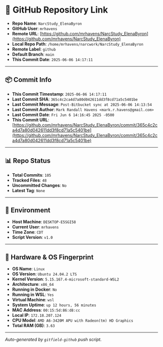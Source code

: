 # 🔗 GitHub Repository Link

- **Repo Name**: `NarcStudy_ElenaByron`
- **GitHub User**: `mrhavens`
- **Remote URL**: [https://github.com/mrhavens/NarcStudy_ElenaByron](https://github.com/mrhavens/NarcStudy_ElenaByron)
- **Local Repo Path**: `/home/mrhavens/narcwork/NarcStudy_ElenaByron`
- **Remote Label**: `github`
- **Default Branch**: `main`
- **This Commit Date**: `2025-06-06 14:17:11`

---

## 📦 Commit Info

- **This Commit Timestamp**: `2025-06-06 14:17:11`
- **Last Commit SHA**: `365c4c2ca4d7a80d042611dd3f8cd71a5c5401be`
- **Last Commit Message**: `Post-Bitbucket sync at 2025-06-06 14:13:54`
- **Last Commit Author**: `Mark Randall Havens <mark.r.havens@gmail.com>`
- **Last Commit Date**: `Fri Jun 6 14:16:45 2025 -0500`
- **This Commit URL**: [https://github.com/mrhavens/NarcStudy_ElenaByron/commit/365c4c2ca4d7a80d042611dd3f8cd71a5c5401be](https://github.com/mrhavens/NarcStudy_ElenaByron/commit/365c4c2ca4d7a80d042611dd3f8cd71a5c5401be)

---

## 📊 Repo Status

- **Total Commits**: `105`
- **Tracked Files**: `48`
- **Uncommitted Changes**: `No`
- **Latest Tag**: `None`

---

## 🧭 Environment

- **Host Machine**: `DESKTOP-E5SGI58`
- **Current User**: `mrhavens`
- **Time Zone**: `CDT`
- **Script Version**: `v1.0`

---

## 🧬 Hardware & OS Fingerprint

- **OS Name**: `Linux`
- **OS Version**: `Ubuntu 24.04.2 LTS`
- **Kernel Version**: `5.15.167.4-microsoft-standard-WSL2`
- **Architecture**: `x86_64`
- **Running in Docker**: `No`
- **Running in WSL**: `Yes`
- **Virtual Machine**: `wsl`
- **System Uptime**: `up 12 hours, 56 minutes`
- **MAC Address**: `00:15:5d:86:d8:cc`
- **Local IP**: `172.18.207.124`
- **CPU Model**: `AMD A6-3420M APU with Radeon(tm) HD Graphics`
- **Total RAM (GB)**: `3.63`

---

_Auto-generated by `gitfield-github` push script._
